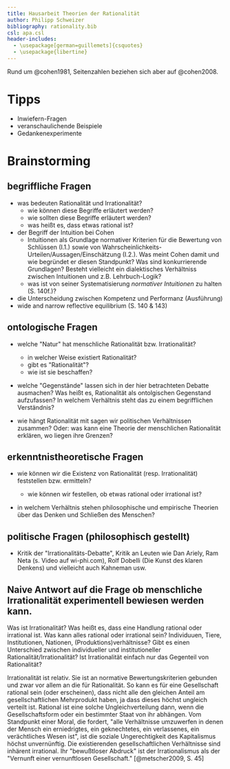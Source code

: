 ```yaml
---
title: Hausarbeit Theorien der Rationalität
author: Philipp Schweizer
bibliography: rationality.bib
csl: apa.csl
header-includes:
  - \usepackage[german=guillemets]{csquotes}
  - \usepackage{libertine}
---
```


Rund um @cohen1981, Seitenzahlen beziehen sich aber auf @cohen2008.

<!--- Throughout the present paper, page references to Cohen without a year citation are all from (1981). -->

# Tipps

- Inwiefern-Fragen
- veranschaulichende Beispiele
- Gedankenexperimente





# Brainstorming

## begriffliche Fragen

- was bedeuten Rationalität und Irrationalität?
    + wie können diese Begriffe erläutert werden?
    + wie sollten diese Begriffe erläutert werden?
    + was heißt es, dass etwas rational ist?
- der Begriff der Intuition bei Cohen
    + Intuitionen als Grundlage normativer Kriterien für die Bewertung von Schlüssen (I.1.) sowie von Wahrscheinlichkeits-Urteilen/Aussagen/Einschätzung (I.2.). Was meint Cohen damit und wie begründet er diesen Standpunkt? Was sind konkurrierende Grundlagen? Besteht vielleicht ein dialektisches Verhältniss zwischen Intuitionen und z.B. Lehrbuch-Logik?
    + was ist von seiner Systematisierung *normativer Intuitionen* zu halten (S. 140f.)?
- die Unterscheidung zwischen Kompetenz und Performanz (Ausführung)
- wide and narrow reflective equilibrium (S. 140 & 143)



## ontologische Fragen

- welche "Natur" hat menschliche Rationalität bzw. Irrationalität?
    + in welcher Weise existiert Rationalität?
    + gibt es "Rationalität"?
    + wie ist sie beschaffen?

- welche "Gegenstände" lassen sich in der hier betrachteten Debatte ausmachen? Was heißt es, Rationalität als ontolgischen Gegenstand aufzufassen? In welchem Verhältnis steht das zu einem begrifflichen Verständnis?
- wie hängt Rationalität mit sagen wir politischen Verhältnissen zusammen? Oder: was kann eine Theorie der menschlichen Rationalität erklären, wo liegen ihre Grenzen?



## erkenntnistheoretische Fragen

- wie können wir die Existenz von Rationalität (resp. Irrationalität) feststellen bzw. ermitteln?
    + wie können wir festellen, ob etwas rational oder irrational ist?

- in welchem Verhältnis stehen philosophische und empirische Theorien über das Denken und Schließen des Menschen?


## politische Fragen (philosophisch gestellt)

- Kritik der "Irrationalitäts-Debatte", Kritik an Leuten wie Dan Ariely, Ram Neta (s. Video auf wi-phi.com), Rolf Dobelli (Die Kunst des klaren Denkens) und vielleicht auch Kahneman usw.

## Naive Antwort auf die Frage ob menschliche Irrationalität experimentell bewiesen werden kann.

Was ist Irrationalität? Was heißt es, dass eine Handlung rational oder irrational ist. Was kann alles rational oder irrational sein? Individuuen, Tiere, Institutionen, Nationen, (Produktions)verhältnisse? Gibt es einen Unterschied zwischen individueller und institutioneller Rationalität/Irrationalität? Ist Irrationalität einfach nur das Gegenteil von Rationalität?

Irrationalität ist relativ. Sie ist an normative Bewertungskriterien gebunden und zwar vor allem an die für Rationalität. So kann es für eine Gesellschaft rational sein (oder erscheinen), dass nicht alle den gleichen Anteil am gesellschaftlichen Mehrprodukt haben, ja dass dieses höchst ungleich verteilt ist. Rational ist eine solche Ungleichverteilung dann, wenn die Gesellschaftsform oder ein bestimmter Staat von ihr abhängen. Vom Standpunkt einer Moral, die fordert, "alle Verhältnisse umzuwerfen in denen der Mensch ein erniedrigtes, ein geknechtetes, ein verlassenes, ein verächtliches Wesen ist", ist die soziale Ungerechtigkeit des Kapitalismus höchst unvernünftig. Die existierenden gesellschaftlichen Verhältnisse sind inhärent irrational. Ihr "bewußtloser Abdruck" ist der Irrationalismus als der "Vernunft einer vernunftlosen Gesellschaft." [@metscher2009, S. 45]


<!---
Was am Ende händisch gemacht werden muss:
1. Anführungszeichen in Guillemets umwandeln (Bibliographie)
2. alle Belege überprüfen, ggf. Autor unterdrücken
3. "review of" in "review von" ändern
-->